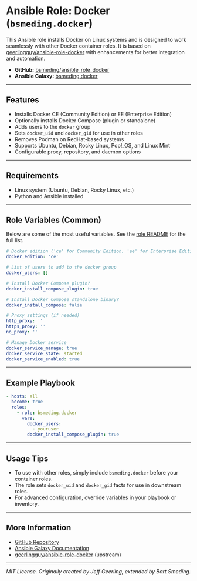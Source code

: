 # Ansible Role: Docker (`bsmeding.docker`)

This Ansible role installs Docker on Linux systems and is designed to work seamlessly with other Docker container roles. It is based on [geerlingguy/ansible-role-docker](https://github.com/geerlingguy/ansible-role-docker) with enhancements for better integration and automation.

- **GitHub:** [bsmeding/ansible_role_docker](https://github.com/bsmeding/ansible_role_docker)
- **Ansible Galaxy:** [bsmeding.docker](https://galaxy.ansible.com/bsmeding/docker)

---

## Features
- Installs Docker CE (Community Edition) or EE (Enterprise Edition)
- Optionally installs Docker Compose (plugin or standalone)
- Adds users to the `docker` group
- Sets `docker_uid` and `docker_gid` for use in other roles
- Removes Podman on RedHat-based systems
- Supports Ubuntu, Debian, Rocky Linux, Pop!_OS, and Linux Mint
- Configurable proxy, repository, and daemon options

---

## Requirements
- Linux system (Ubuntu, Debian, Rocky Linux, etc.)
- Python and Ansible installed

---

## Role Variables (Common)
Below are some of the most useful variables. See the [role README](https://github.com/bsmeding/ansible_role_docker#role-variables) for the full list.

```yaml
# Docker edition ('ce' for Community Edition, 'ee' for Enterprise Edition)
docker_edition: 'ce'

# List of users to add to the docker group
docker_users: []

# Install Docker Compose plugin?
docker_install_compose_plugin: true

# Install Docker Compose standalone binary?
docker_install_compose: false

# Proxy settings (if needed)
http_proxy: ''
https_proxy: ''
no_proxy: ''

# Manage Docker service
docker_service_manage: true
docker_service_state: started
docker_service_enabled: true
```

---

## Example Playbook
```yaml
- hosts: all
  become: true
  roles:
    - role: bsmeding.docker
      vars:
        docker_users:
          - youruser
        docker_install_compose_plugin: true
```

---

## Usage Tips
- To use with other roles, simply include `bsmeding.docker` before your container roles.
- The role sets `docker_uid` and `docker_gid` facts for use in downstream roles.
- For advanced configuration, override variables in your playbook or inventory.

---

## More Information
- [GitHub Repository](https://github.com/bsmeding/ansible_role_docker)
- [Ansible Galaxy Documentation](https://galaxy.ansible.com/ui/standalone/roles/bsmeding/docker/documentation/)
- [geerlingguy/ansible-role-docker](https://github.com/geerlingguy/ansible-role-docker) (upstream)

---

*MIT License. Originally created by Jeff Geerling, extended by Bart Smeding.*


